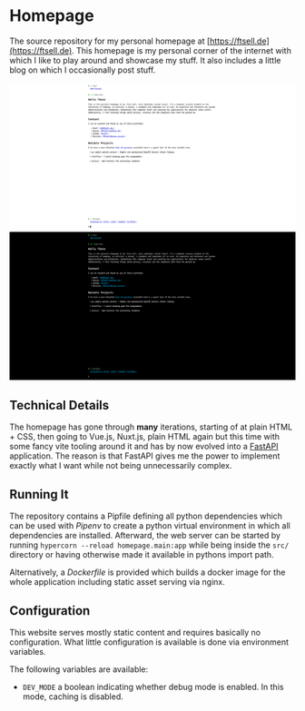 # Homepage

The source repository for my personal homepage at [https://ftsell.de](https://ftsell.de).
This homepage is my personal corner of the internet with which I like to play around and showcase my stuff.
It also includes a little blog on which I occasionally post stuff.

![Light-Mode Screenshot](./.screenshot-light.png)
![Dark-Mode Screenshot](./.screenshot-dark.png)

## Technical Details

The homepage has gone through **many** iterations, starting of at plain HTML + CSS, then going to Vue.js, Nuxt.js,
plain HTML again but this time with some fancy vite tooling around it and has by now evolved into
a [FastAPI](https://fastapi.tiangolo.com/) application.
The reason is that FastAPI gives me the power to implement exactly what I want while not being unnecessarily complex.

## Running It

The repository contains a Pipfile defining all python dependencies which can be used with *Pipenv* to create a
python virtual environment in which all dependencies are installed.
Afterward, the web server can be started by running `hypercorn --reload homepage.main:app` while being inside the `src/` directory
or having otherwise made it available in pythons import path.

Alternatively, a *Dockerfile* is provided which builds a docker image for the whole application
including static asset serving via nginx.

## Configuration

This website serves mostly static content and requires basically no configuration.
What little configuration is available is done via environment variables.

The following variables are available:

- `DEV_MODE` a boolean indicating whether debug mode is enabled.
  In this mode, caching is disabled.
